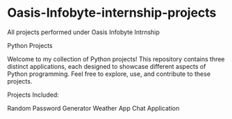 # Oasis-Infobyte-internship-projects
All projects performed under Oasis Infobyte Intrnship

Python Projects

Welcome to my collection of Python projects! This repository contains three distinct applications, each designed to showcase different aspects of Python programming. Feel free to explore, use, and contribute to these projects.

Projects Included:

Random Password Generator
Weather App
Chat Application


